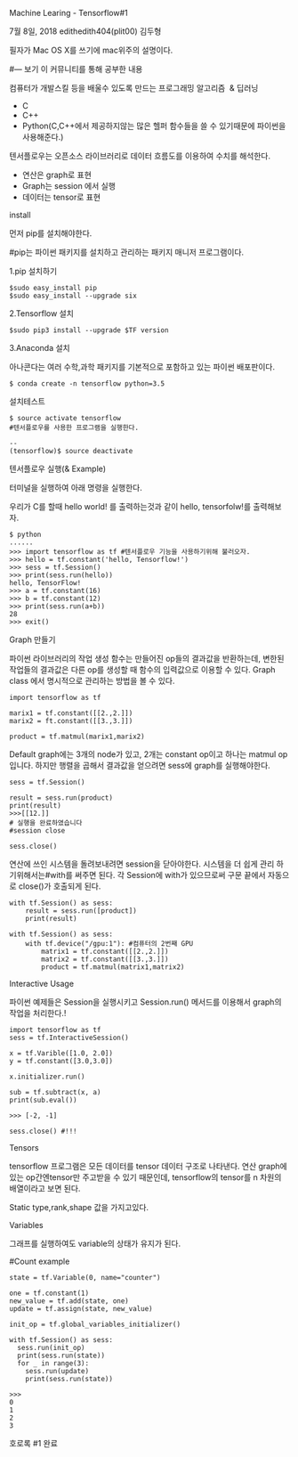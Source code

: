 Machine Learing - Tensorflow#1

7월 8일, 2018 edithedith404(plit00) 김두형

필자가 Mac OS X를 쓰기에 mac위주의 설명이다.

#— 보기 이 커뮤니티를 통해 공부한 내용

컴퓨터가 개발스킬 등을 배울수 있도록 만드는 프로그래밍 알고리즘  & 딥러닝

- C
- C++
- Python(C,C++에서 제공하지않는 많은 헬퍼 함수들을 쓸 수 있기때문에 파이썬을 사용해준다.)
  

텐서플로우는 오픈소스 라이브러리로 데이터 흐름도를 이용하여 수치를 해석한다.

- 연산은 graph로 표현
- Graph는 session 에서 실행
- 데이터는 tensor로 표현



install

먼저 pip를 설치해야한다.

#pip는 파이썬 패키지를 설치하고 관리하는 패키지 매니저 프로그램이다.

1.pip 설치하기

    $sudo easy_install pip
    $sudo easy_install --upgrade six

2.Tensorflow 설치

    $sudo pip3 install --upgrade $TF version

3.Anaconda 설치

아나콘다는 여러 수학,과학 패키지를 기본적으로 포함하고 있는 파이썬 배포판이다.

    $ conda create -n tensorflow python=3.5 

  

설치테스트

    $ source activate tensorflow
    #텐서플로우를 사용한 프로그램을 실행한다.
    
    --
    (tensorflow)$ source deactivate



텐서플로우 실행(& Example)

터미널을 실행하여 아래 명령을 실행한다.

우리가 C를 할때 hello world! 를 출력하는것과 같이 hello, tensorfolw!를 출력해보자.

    $ python
    ......
    >>> import tensorflow as tf #텐서플로우 기능을 사용하기위해 불러오자.
    >>> hello = tf.constant('hello, Tensorflow!')
    >>> sess = tf.Session()
    >>> print(sess.run(hello))
    hello, TensorFlow!
    >>> a = tf.constant(16)
    >>> b = tf.constant(12)
    >>> print(sess.run(a+b))
    28
    >>> exit()



Graph 만들기

파이썬 라이브러리의 작업 생성 함수는 만들어진 op들의 결과값을 반환하는데, 변한된 작업들의 결과값은 다른 op를 생성할 때 함수의 입력값으로 이용할 수 있다. Graph class 에서 명시적으로 관리하는 방법을 볼 수 있다.

    import tensorflow as tf
    
    marix1 = tf.constant([[2.,2.]])
    marix2 = ft.constant([[3.,3.]])
    
    product = tf.matmul(marix1,marix2)
    

 Default graph에는 3개의 node가 있고, 2개는 constant op이고 하나는 matmul op입니다. 하지만 행렬을 곱해서 결과값을 얻으려면 sess에 graph를 실행해야한다.

    sess = tf.Session()
    
    result = sess.run(product)
    print(result)
    >>>[[12.]]
    # 실행을 완료하였습니다
    #session close
    
    sess.close()



 연산에 쓰인 시스템을 돌려보내려면 session을 닫아야한다. 시스템을 더 쉽게 관리 하기위해서는#with를 써주면 된다. 각 Session에 with가 있으므로써 구문 끝에서 자동으로 close()가 호출되게 된다.

    with tf.Session() as sess:
        result = sess.run([product])
        print(result)

    with tf.Session() as sess:
        with tf.device("/gpu:1"): #컴퓨터의 2번째 GPU
            matrix1 = tf.constant([[2.,2.]])
            matrix2 = tf.constant([[3.,3.]])
            product = tf.matmul(matrix1,matrix2)



Interactive Usage

파이썬 예제들은 Session을 실행시키고 Session.run() 메서드를 이용해서 graph의 작업을 처리한다.!

    import tensorflow as tf
    sess = tf.InteractiveSession()
    
    x = tf.Varible([1.0, 2.0])
    y = tf.constant([3.0,3.0])
    
    x.initializer.run()
    
    sub = tf.subtract(x, a)
    print(sub.eval())
    
    >>> [-2, -1]
    
    sess.close() #!!!



Tensors

tensorflow 프로그램은 모든 데이터를 tensor 데이터 구조로 나타낸다. 연산 graph에 있는 op간엔tensor만 주고받을 수 있기 때문인데, tensorflow의 tensor를 n 차원의 배열이라고 보면 된다.

Static type,rank,shape 값을 가지고있다.

Variables

그래프를 실행하여도 variable의 상태가 유지가 된다.

#Count example

    state = tf.Variable(0, name="counter")
    
    one = tf.constant(1)
    new_value = tf.add(state, one)
    update = tf.assign(state, new_value)
    
    init_op = tf.global_variables_initializer()
    
    with tf.Session() as sess:
      sess.run(init_op)
      print(sess.run(state))
      for _ in range(3):
        sess.run(update)
        print(sess.run(state))
    
    >>> 
    0
    1
    2
    3

호로록 #1 완료

